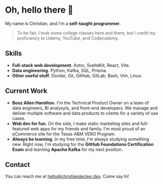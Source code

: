 # Oh, hello there 👋

My name is Christian, and I'm a **self-taught programmer**.

> To be fair, I took some college classes here and there, but I credit my proficiency to Udemy, YouTube, and Codecademy.

## Skills
- **Full-stack web development.** Astro, SvelteKit, React, Vite.
- **Data engineering.** Python, Kafka, SQL, Prisma.
- **Other useful stuff.** Docker, Git, GitHub, GitLab, Bash, Vim, Linux.

## Current Work
- **Booz Allen Hamilton.** I'm the Technical Product Owner on a team of data engineers, BI analysyts, and front-end developers. We manage and deliver multiple software and data products to clients for a variety of use cases.
- **Web dev for fun.** On the side, I make static marketing sites and full-featured web apps for my friends and family. I'm most proud of an eCommerce site for the Texas A&M VERO Program.
- **Always be learning.** In my free time, I'm always studying something new. Right now, I'm studying for the **GitHub Foundations Certification Exam** and learning **Apache Kafka** for my next position.

## Contact
You can reach me at [hello@christiandecker.dev](mailto:hello@christiandecker.dev). Come say hi!
